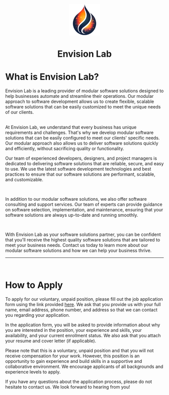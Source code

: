 <p align="center">
<img src="https://raw.githubusercontent.com/EnvisionLab/dev-docs/main/assets/logo.png" style="width: 100px;">
<h1 align="center">Envision Lab</h1>
</p>

# What is Envision Lab?
Envision Lab is a leading provider of modular software solutions designed to help businesses automate and streamline their operations. Our modular approach to software development allows us to create flexible, scalable software solutions that can be easily customized to meet the unique needs of our clients.

<br>
At Envision Lab, we understand that every business has unique requirements and challenges. That's why we develop modular software solutions that can be easily configured to meet our clients' specific needs. Our modular approach also allows us to deliver software solutions quickly and efficiently, without sacrificing quality or functionality.

<br>

Our team of experienced developers, designers, and project managers is dedicated to delivering software solutions that are reliable, secure, and easy to use. We use the latest software development technologies and best practices to ensure that our software solutions are performant, scalable, and customizable.

<br>

In addition to our modular software solutions, we also offer software consulting and support services. Our team of experts can provide guidance on software selection, implementation, and maintenance, ensuring that your software solutions are always up-to-date and running smoothly.

<br>

With Envision Lab as your software solutions partner, you can be confident that you'll receive the highest quality software solutions that are tailored to meet your business needs. Contact us today to learn more about our modular software solutions and how we can help your business thrive.

<hr><br>

# How to Apply

To apply for our voluntary, unpaid position, please fill out the job application form using the link provided [here](https://forms.gle/RZ1uFaAjSfryPktP8). We ask that you provide us with your full name, email address, phone number, and address so that we can contact you regarding your application.

In the application form, you will be asked to provide information about why you are interested in the position, your experience and skills, your availability, and your current enrollment status. We also ask that you attach your resume and cover letter (if applicable).

Please note that this is a voluntary, unpaid position and that you will not receive compensation for your work. However, this position is an opportunity to gain experience and build skills in a supportive and collaborative environment. We encourage applicants of all backgrounds and experience levels to apply.

If you have any questions about the application process, please do not hesitate to contact us. We look forward to hearing from you!


